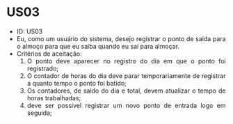 # US03

<ul>
<li> ID: US03</li>
<li align="justify"> Eu, como um usuário do sistema, desejo registrar o ponto de saída para o almoço para que eu saiba quando eu saí para almoçar.</li>
<li align="justify"> Critérios de aceitação:
    <ol>
    <li> O ponto deve aparecer no registro do dia em que o ponto foi registrado;</li>
    <li> O contador de horas do dia deve parar temporariamente de registrar a quanto tempo o ponto foi batido;</li>
    <li> Os contadores, de saldo do dia e total, devem atualizar o tempo de horas trabalhadas;</li>
    <li> deve ser possível registrar um novo ponto de entrada logo em seguida;</li>
    </ol>
</ul>